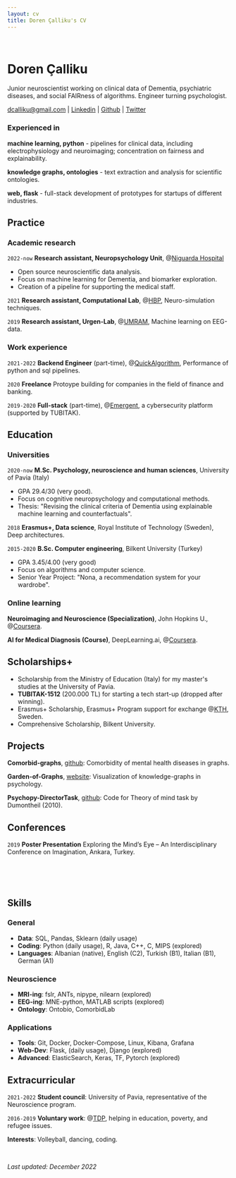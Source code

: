 ```yaml
---
layout: cv
title: Doren Çalliku's CV
---
```

<br>

# Doren Çalliku

Junior neuroscientist working on clinical data of Dementia, psychiatric diseases, and social FAIRness of algorithms. Engineer turning psychologist.

<div id="webaddress">
<a href="mailto:dcalliku@gmail.com">dcalliku@gmail.com</a>
<!--| <a href="https://dorencalliku.github.io">dorencalliku.github.io</a>-->
| <a href="https://www.linkedin.com/in/doren-calliku-23a55623b/">Linkedin</a>
| <a href="https://github.com/DorenCalliku">Github</a>
| <a href="https://twitter.com/po_mo_doro">Twitter</a>
</div>

### Experienced in

__machine learning, python__ - pipelines for clinical data, including electrophysiology and neuroimaging; concentration on fairness and explainability.

__knowledge graphs, ontologies__ - text extraction and analysis for scientific ontologies. 

__web, flask__ - full-stack development of prototypes for startups of different industries. 

## Practice

### Academic research

`2022-now`
__Research assistant, Neuropsychology Unit__, @<ins>[Niguarda Hospital](https://www.ospedaleniguarda.it/EN/)<ins>

- Open source neuroscientific data analysis.
- Focus on machine learning for Dementia, and biomarker exploration. 
- Creation of a pipeline for supporting the medical staff.  

`2021`
__Research assistant, Computational Lab__, @<ins>[HBP](https://dangelo.unipv.it/researchlab/projects/hbp/)</ins>, Neuro-simulation techniques.

`2019`
__Research assistant, Urgen-Lab__, @<ins>[UMRAM](http://umram.bilkent.edu.tr/index.php/research-groups/)</ins>, Machine learning on EEG-data.

### Work experience

`2021-2022`
__Backend Engineer__ (part-time), @<ins>[QuickAlgorithm](https://quickalgorithm.com/)</ins>, Performance of python and sql pipelines.

`2020`
__Freelance__ Protoype building for companies in the field of finance and banking.

`2019-2020`
__Full-stack__ (part-time), @<ins>[Emergent](https://emergentthreat.com/)</ins>, a cybersecurity platform (supported by TUBITAK).

## Education

### Universities

`2020-now`
__M.Sc. Psychology, neuroscience and human sciences__, University of Pavia (Italy)

- GPA 29.4/30 (very good).
- Focus on cognitive neuropsychology and computational methods.
- Thesis: "Revising the clinical criteria of Dementia using explainable machine learning and counterfactuals".

`2018`
__Erasmus+, Data science__, Royal Institute of Technology (Sweden), Deep architectures.

`2015-2020`
__B.Sc. Computer engineering__, Bilkent University (Turkey)

- GPA 3.45/4.00 (very good)
- Focus on algorithms and computer science.
- Senior Year Project: "Nona, a recommendation system for your wardrobe".

### Online learning

__Neuroimaging and Neuroscience (Specialization)__, John Hopkins U., @<ins>[Coursera](https://www.coursera.org/specializations/computational-neuroscience)</ins>.

 __AI for Medical Diagnosis (Course)__, DeepLearning.ai, @<ins>[Coursera](https://www.coursera.org/learn/ai-for-medical-diagnosis)</ins>.

## Scholarships+

- Scholarship from the Ministry of Education (Italy) for my master's studies at the University of Pavia.
- __TUBITAK-1512__ (200.000 TL) for starting a tech start-up (dropped after winning).
- Erasmus+ Scholarship, Erasmus+ Program support for exchange @<ins>[KTH](https://www.kth.se/en)</ins>, Sweden.
- Comprehensive Scholarship, Bilkent University.

## Projects

 __Comorbid-graphs__, <ins>[github](https://github.com/DorenCalliku/comorbid-graphs)</ins>: Comorbidity of mental health diseases in graphs.

__Garden-of-Graphs__, <ins>[website](http://garden-of-graphs.herokuapp.com/)</ins>: Visualization of knowledge-graphs in psychology.

__Psychopy-DirectorTask__, <ins>[github](https://github.com/DorenCalliku/directortask)</ins>: Code for Theory of mind task by Dumontheil (2010).

## Conferences
 
`2019`
__Poster Presentation__ Exploring the Mind’s Eye – An Interdisciplinary Conference on Imagination, Ankara, Turkey.

<br><br><br>
 
## Skills

### General

- __Data__: SQL, Pandas, Sklearn (daily usage)
- __Coding__: Python (daily usage), R, Java, C++, C, MIPS (explored)
- __Languages__: Albanian (native), English (C2), Turkish (B1), Italian (B1), German (A1)
 
### Neuroscience

- __MRI-ing__: fslr, ANTs, nipype, nilearn (explored)
- __EEG-ing__: MNE-python, MATLAB scripts (explored)
- __Ontology__: Ontobio, ComorbidLab

### Applications

- __Tools__: Git, Docker, Docker-Compose, Linux, Kibana, Grafana
- __Web-Dev__: Flask, (daily usage), Django (explored)
- __Advanced__: ElasticSearch, Keras, TF, Pytorch (explored) 

 
## Extracurricular
 
`2021-2022`
__Student council__: University of Pavia, representative of the Neuroscience program.

`2016-2019`
 __Voluntary work__: @<ins>[TDP](https://www.tdpbilkent.org/)</ins>, helping in education, poverty, and refugee issues.

__Interests__: Volleyball, dancing, coding.


<br>
 
_Last updated: December 2022_


